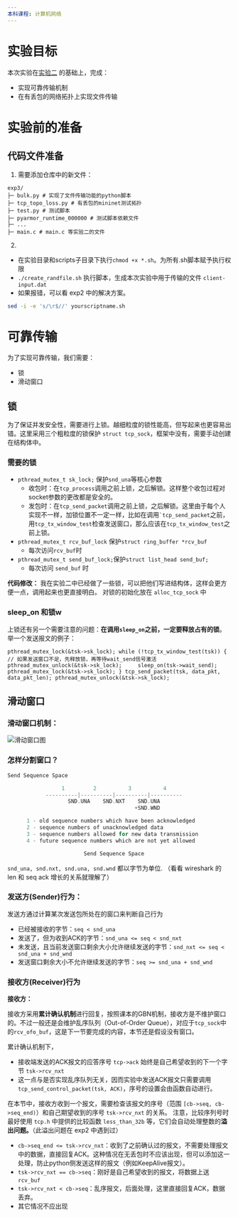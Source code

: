 ```yaml
---
本科课程: 计算机网络
---
```

# 实验目标
本次实验在[实验二](S04/计算机网络/exp2/README.md) 的基础上，完成：
- 实现可靠传输机制
- 在有丢包的网络拓扑上实现文件传输

# 实验前的准备
## 代码文件准备
1. 需要添加仓库中的新文件：
```
exp3/ 
├─ bulk.py # 实现了文件传输功能的python脚本 
├─ tcp_topo_loss.py # 有丢包的mininet测试拓扑
├─ test.py # 测试脚本 
├─ pyarmor_runtime_000000 # 测试脚本依赖文件 
├─ ... 
├─ main.c # main.c 等实验二的文件
```
2. 
- 在实验目录和scripts子目录下执行`chmod +x *.sh`。为所有.sh脚本赋予执行权限
- `./create_randfile.sh` 执行脚本，生成本次实验中用于传输的文件 `client-input.dat`
- 如果报错，可以看 exp2 中的解决方案。

```bash 
sed -i -e 's/\r$//' yourscriptname.sh
```

# 可靠传输
为了实现可靠传输，我们需要：
- 锁
- 滑动窗口

## 锁
为了保证并发安全性，需要进行上锁。越细粒度的锁性能高，但写起来也更容易出错。这里采用三个粗粒度的锁保护 `struct tcp_sock`，框架中没有，需要手动创建在结构体中。
### 需要的锁

- `pthread_mutex_t sk_lock;` 保护`snd_una`等核心参数
    - 收包时：在`tcp_process`调用之前上锁，之后解锁。这样整个收包过程对socket参数的更改都是安全的。
    - 发包时：在`tcp_send_packet`调用之前上锁，之后解锁。这里由于每个人实现不一样，加锁位置不一定一样，比如在调用`` `tcp_send_packet ``之前，用`tcp_tx_window_test`检查发送窗口，那么应该在`tcp_tx_window_test`之前上锁。
- `pthread_mutex_t rcv_buf_lock` 保护`struct ring_buffer *rcv_buf`
    - 每次访问`rcv_buf`时
- `pthread_mutex_t send_buf_lock;`保护`struct list_head send_buf;`
    - 每次访问 `send_buf` 时

**代码修改：** 我在实验二中已经做了一些锁，可以把他们写进结构体，这样会更方便一点，调用起来也更直接明白。
对锁的初始化放在 `alloc_tcp_sock` 中
### sleep_on 和锁w

上锁还有另一个需要注意的问题：**在调用`sleep_on`之前，一定要释放占有的锁**。举一个发送报文的例子：

`pthread_mutex_lock(&tsk->sk_lock); while (!tcp_tx_window_test(tsk)) {     // 如果发送窗口不足，先释放锁，再等待wait_send信号激活     pthread_mutex_unlock(&tsk->sk_lock);     sleep_on(tsk->wait_send);     pthread_mutex_lock(&tsk->sk_lock); } tcp_send_packet(tsk, data_pkt, data_pkt_len); pthread_mutex_unlock(&tsk->sk_lock);`

## 滑动窗口
### 滑动窗口机制：
![滑动窗口图](https://netdocs.lab427.top/images/lab3/Snipaste_2025-03-19_22-19-46.png)

### 怎样分割窗口？
```C
Send Sequence Space

                 1         2          3          4
            ----------|----------|----------|----------
                   SND.UNA    SND.NXT    SND.UNA
                                        +SND.WND

      1 - old sequence numbers which have been acknowledged
      2 - sequence numbers of unacknowledged data
      3 - sequence numbers allowed for new data transmission
      4 - future sequence numbers which are not yet allowed

                        Send Sequence Space
```
`snd_una, snd.nxt, snd.una, snd.wnd` 都以字节为单位. （看看 wireshark 的 len 和 seq ack 增长的关系就理解了）

### 发送方(Sender)行为：
发送方通过计算某次发送包所处在的窗口来判断自己行为
- 已经被接收的字节：`seq < snd_una`
- 发送了，但为收到ACK的字节：`snd_una <= seq < snd_nxt`
- 未发送，且当前发送窗口剩余大小允许继续发送的字节：`snd_nxt <= seq < snd_una + snd_wnd`
- 发送窗口剩余大小不允许继续发送的字节：`seq >= snd_una + snd_wnd`
### 接收方(Receiver)行为
**接收方：**

接收方采用**累计确认机制**进行回复，按照课本的GBN机制，接收方是不维护窗口的。不过一般还是会维护乱序队列（Out-of-Order Queue），对应于`tcp_sock`中的`rcv_ofo_buf`，这是下一节要完成的内容，本节还是假设没有窗口。

累计确认机制下，
- 接收端发送的ACK报文的应答序号 `tcp->ack` 始终是自己希望收到的下一个字节 `tsk->rcv_nxt`
- 这一点与是否实现乱序队列无关，因而实验中发送ACK报文只需要调用 `tcp_send_control_packet(tsk, ACK)`，序号的设置会由函数自动进行。

在本节中，接收方收到一个报文，需要检查该报文的序号（范围 `[cb->seq, cb->seq_end)`）和自己期望收到的序号 `tsk->rcv_nxt` 的关系。
注意，比较序列号时最好使用 `tcp.h` 中提供的比较函数 `less_than_32b` 等，它们会自动处理整数的**溢出问题。**（此溢出问题在 exp2 中遇到过）
- `cb->seq_end <= tsk->rcv_nxt`：收到了之前确认过的报文，不需要处理报文中的数据，直接回复ACK。这种情况在无丢包时不应该出现，但可以添加这一处理，防止python侧发送这样的报文（例如KeepAlive报文）。
- `tsk->rcv_nxt == cb->seq`：刚好是自己希望收到的报文，将数据上送`rcv_buf`
- `tsk->rcv_nxt < cb->seq`：乱序报文，后面处理，这里直接回复ACK，数据丢弃。
- 其它情况不应出现